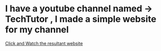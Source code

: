 # I have a youtube channel named -> TechTutor , I made a simple website for my channel

<a href="https://techtutor-azure.vercel.app/" target="_blank">Click and Watch the resultant website</a>
